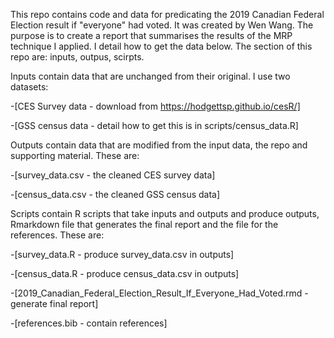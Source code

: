 This repo contains code and data for predicating the 2019 Canadian Federal Election result if "everyone" had voted. It was created by Wen Wang. The purpose is to create a report that summarises the results of the MRP technique I applied. I detail how to get the data below. The section of this repo are: inputs, outpus, scirpts.

Inputs contain data that are unchanged from their original. I use two datasets:

-[CES Survey data - download from https://hodgettsp.github.io/cesR/]

-[GSS census data - detail how to get this is in scripts/census_data.R]

Outputs contain data that are modified from the input data, the repo and supporting material. These are:

-[survey_data.csv - the cleaned CES survey data]

-[census_data.csv - the cleaned GSS census data]

Scripts contain R scripts that take inputs and outputs and produce outputs, Rmarkdown file that generates the final report and the file for the references. These are:

-[survey_data.R - produce survey_data.csv in outputs]

-[census_data.R - produce census_data.csv in outputs]

-[2019_Canadian_Federal_Election_Result_If_Everyone_Had_Voted.rmd - generate final report]

-[references.bib - contain references]

